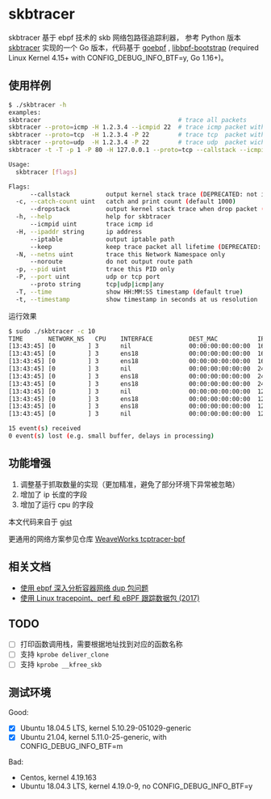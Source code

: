 # skbtracer

skbtracer 基于 ebpf 技术的 skb 网络包路径追踪利器， 参考 Python 版本 [skbtracer](https://github.com/DavadDi/skbtracer) 实现的一个 Go 版本，代码基于 [goebpf](https://github.com/dropbox/goebpf) , [libbpf-bootstrap](https://github.com/libbpf/libbpf-bootstrap) (required Linux Kernel 4.15+ with CONFIG_DEBUG_INFO_BTF=y, Go 1.16+)。

## 使用样例

```bash
$ ./skbtracer -h
examples:
skbtracer                                      # trace all packets
skbtracer --proto=icmp -H 1.2.3.4 --icmpid 22  # trace icmp packet with addr=1.2.3.4 and icmpid=22
skbtracer --proto=tcp  -H 1.2.3.4 -P 22        # trace tcp  packet with addr=1.2.3.4:22
skbtracer --proto=udp  -H 1.2.3.4 -P 22        # trace udp  packet wich addr=1.2.3.4:22
skbtracer -t -T -p 1 -P 80 -H 127.0.0.1 --proto=tcp --callstack --icmpid=100 -N 10000

Usage:
  skbtracer [flags]

Flags:
      --callstack          output kernel stack trace (DEPRECATED: not implemented to print the function stack)
  -c, --catch-count uint   catch and print count (default 1000)
      --dropstack          output kernel stack trace when drop packet (DEPRECATED: not supported on Ubuntu 18.04.5 LTS with kernel 5.10.29-051029-generic)
  -h, --help               help for skbtracer
      --icmpid uint        trace icmp id
  -H, --ipaddr string      ip address
      --iptable            output iptable path
      --keep               keep trace packet all lifetime (DEPRECATED: not implemented yet)
  -N, --netns uint         trace this Network Namespace only
      --noroute            do not output route path
  -p, --pid uint           trace this PID only
  -P, --port uint          udp or tcp port
      --proto string       tcp|udp|icmp|any
  -T, --time               show HH:MM:SS timestamp (default true)
  -t, --timestamp          show timestamp in seconds at us resolution
```

运行效果

```bash
$ sudo ./skbtracer -c 10
TIME       NETWORK_NS   CPU    INTERFACE          DEST_MAC           IP_LEN PKT_INFO                                               TRACE_INFO
[13:43:45] [0         ] 3      nil                00:00:00:00:00:00  168    T_ACK,PSH:10.0.1.10:22->10.0.4.15:55343                ffff9a271b1b3ae0.0:ip_output
[13:43:45] [0         ] 3      ens18              00:00:00:00:00:00  168    T_ACK,PSH:10.0.1.10:22->10.0.4.15:55343                ffff9a271b1b3ae0.0:ip_finish_output
[13:43:45] [0         ] 3      ens18              00:00:00:00:00:00  168    T_ACK,PSH:10.0.1.10:22->10.0.4.15:55343                ffff9a271b1b3ae0.0:__dev_queue_xmit
[13:43:45] [0         ] 3      nil                00:00:00:00:00:00  248    T_ACK,PSH:10.0.1.10:22->10.0.4.15:55343                ffff9a271b1b36e0.0:ip_output
[13:43:45] [0         ] 3      ens18              00:00:00:00:00:00  248    T_ACK,PSH:10.0.1.10:22->10.0.4.15:55343                ffff9a271b1b36e0.0:ip_finish_output
[13:43:45] [0         ] 3      ens18              00:00:00:00:00:00  248    T_ACK,PSH:10.0.1.10:22->10.0.4.15:55343                ffff9a271b1b36e0.0:__dev_queue_xmit
[13:43:45] [0         ] 3      nil                00:00:00:00:00:00  120    T_ACK,PSH:10.0.1.10:22->10.0.4.15:55343                ffff9a271b1b2ce0.0:ip_output
[13:43:45] [0         ] 3      ens18              00:00:00:00:00:00  120    T_ACK,PSH:10.0.1.10:22->10.0.4.15:55343                ffff9a271b1b2ce0.0:ip_finish_output
[13:43:45] [0         ] 3      ens18              00:00:00:00:00:00  120    T_ACK,PSH:10.0.1.10:22->10.0.4.15:55343                ffff9a271b1b2ce0.0:__dev_queue_xmit
[13:43:45] [0         ] 3      nil                00:00:00:00:00:00  120    T_ACK,PSH:10.0.1.10:22->10.0.4.15:55343                ffff9a271b1b30e0.0:ip_output

15 event(s) received
0 event(s) lost (e.g. small buffer, delays in processing)
```

## 功能增强

1. 调整基于抓取数量的实现（更加精准，避免了部分环境下异常被忽略）
2. 增加了 ip 长度的字段
3. 增加了运行 cpu 的字段

本文代码来自于 [gist](https://gist.github.com/chendotjs/194768c411f15ecfec11e7235c435fa0)

更通用的网络方案参见仓库 [WeaveWorks tcptracer-bpf](https://github.com/weaveworks/tcptracer-bpf)

## 相关文档

* [使用 ebpf 深入分析容器网络 dup 包问题](https://blog.csdn.net/alex_yangchuansheng/article/details/104058072)
* [使用 Linux tracepoint、perf 和 eBPF 跟踪数据包 (2017)](https://github.com/DavadDi/bpf_study/blob/master/trace-packet-with-tracepoint-perf-ebpf/index_zh.md)

## TODO

- [ ] 打印函数调用栈，需要根据地址找到对应的函数名称
- [ ] 支持 `kprobe deliver_clone`
- [ ] 支持 `kprobe __kfree_skb`

## 测试环境

Good:

- [x] Ubuntu 18.04.5 LTS, kernel 5.10.29-051029-generic
- [x] Ubuntu 21.04, kernel 5.11.0-25-generic, with CONFIG_DEBUG_INFO_BTF=m

Bad:

- Centos, kernel 4.19.163
- Ubuntu 18.04.3 LTS, kernel 4.19.0-9, no CONFIG_DEBUG_INFO_BTF=y

